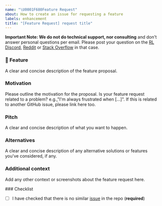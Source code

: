```yaml
---
name: "\U0001F680Feature Request"
about: How to create an issue for requesting a feature
labels: enhancement
title: "[Feature Request] request title"
---
```


**Important Note: We do not do technical support, nor consulting** and don't answer personal questions per email.
Please post your question on the [RL Discord](https://discord.com/invite/xhfNqQv), [Reddit](https://www.reddit.com/r/reinforcementlearning/) or [Stack Overflow](https://stackoverflow.com/) in that case.


### 🚀 Feature

A clear and concise description of the feature proposal.

### Motivation

Please outline the motivation for the proposal.
Is your feature request related to a problem? e.g.,"I'm always frustrated when [...]".
If this is related to another GitHub issue, please link here too.

### Pitch

A clear and concise description of what you want to happen.

### Alternatives

A clear and concise description of any alternative solutions or features you've considered, if any.

### Additional context

Add any other context or screenshots about the feature request here.

### Checklist

- [ ] I have checked that there is no similar [issue](https://github.com/DLR-RM/stable-baselines3/issues) in the repo (**required**)


<!--- This Template is an edited version of the one from https://github.com/pytorch/pytorch -->
